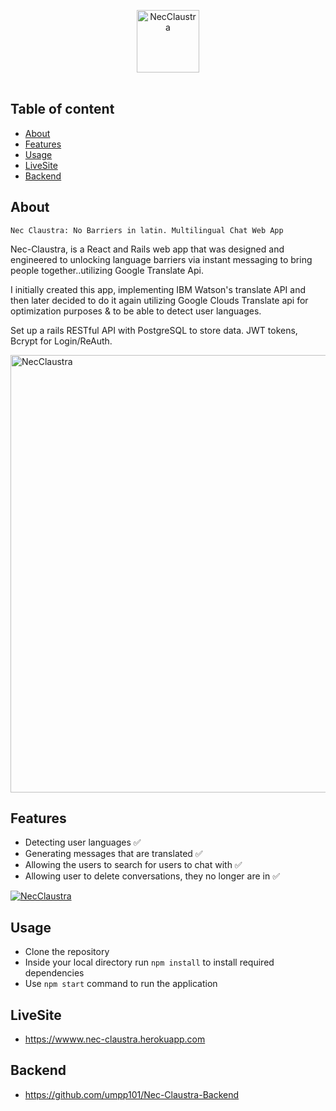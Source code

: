 <p align="center">
  <a href="https://github.com/umpp101/Nec-Claustra-Frontend"><img src="https://github.com/umpp101/Nec-Claustra-Frontend/blob/master/public/actualLogo.png" alt="NecClaustra" width="100px"></a>
  <br>
  <br>
</p>

## Table of content
- [About ](#about)
- [Features ](#features)
- [Usage](#usage)
- [LiveSite](#LiveSite)
- [Backend](#Backend)

## About
`Nec Claustra: No Barriers in latin.
 Multilingual Chat Web App`

Nec-Claustra, is a React and Rails web app that was designed and engineered to unlocking language barriers via instant messaging to bring people together..utilizing Google Translate Api.

I initially created this app, implementing IBM Watson's translate API and then later decided to do it again utilizing Google Clouds Translate api for optimization purposes & to be able to detect user languages.

Set up a rails RESTful API with PostgreSQL to store data. JWT tokens, Bcrypt for Login/ReAuth.

<a href="https://github.com/umpp101/Nec-Claustra-Frontend"><img src="https://github.com/umpp101/Nec-Claustra-Frontend/blob/master/public/nec-claustra-gif-1.gif" alt="NecClaustra" width="700px"></a>
## Features
- Detecting user languages ✅
- Generating messages that are translated ✅
- Allowing the users to search for users to chat with ✅
- Allowing user to delete conversations, they no longer are in ✅

<a href="https://github.com/umpp101/Nec-Claustra-Frontend"><img src="https://github.com/umpp101/Nec-Claustra-Frontend/blob/master/public/nec-claustra-gif-2.gif" alt="NecClaustra" ></a>

## Usage
- Clone the repository
- Inside your local directory run `npm install` to install required dependencies
- Use `npm start` command to run the application

## LiveSite
- https://wwww.nec-claustra.herokuapp.com

## Backend
- https://github.com/umpp101/Nec-Claustra-Backend
